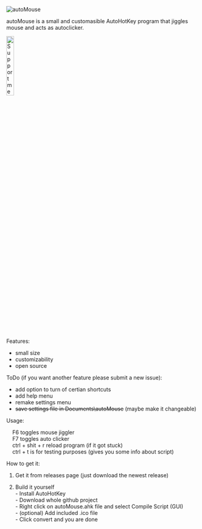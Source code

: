 ![autoMouse](https://user-images.githubusercontent.com/56438628/113897205-f2f0fe00-97ca-11eb-92fc-1f42bdea2f38.png)

autoMouse is a small and customasible AutoHotKey program that jiggles mouse and acts as autoclicker.

<a href="https://www.paypal.com/donate?hosted_button_id=VKCHVWUV48STE" 
target="_blank">
<img src="https://janbeta.net/wp-content/uploads/2020/06/Paypal-Donate.png" alt="Support me via PayPal" 
title="PayPal – The safer, easier way to pay online!" border="0" width="20%" height="20%" />
</a>

Features:
  - small size
  - customizability
  - open source


ToDo (if you want another feature please submit a new issue):
  - add option to turn of certian shortcuts
  - add help menu
  - remake settings menu
  - <s>save settings file in Documents\autoMouse</s> (maybe make it changeable)


Usage:

&nbsp; &nbsp; F6 toggles mouse jiggler </br>
&nbsp; &nbsp; F7 toggles auto clicker </br>
&nbsp; &nbsp; ctrl + shit + r reload program (if it got stuck) </br>
&nbsp; &nbsp; ctrl + t is for testing purposes (gives you some info about script) </br>


How to get it:

  1. Get it from releases page (just download the newest release)

  2. Build it yourself </br>
    - Install AutoHotKey </br>
    - Download whole github project </br>
    - Right click on autoMouse.ahk file and select Compile Script (GUI) </br>
    - (optional) Add included .ico file </br>
    - Click convert and you are done </br> 
